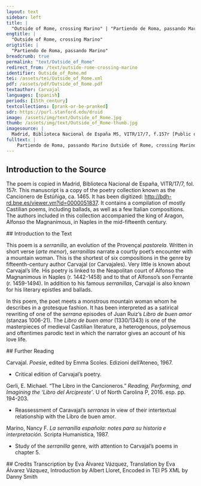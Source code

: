 ```yaml
---
layout: text
sidebar: left
title: |
  "Outside of Rome, crossing Marino" | "Partiendo de Roma, passando Marino"
engtitle: |
  "Outside of Rome, crossing Marino"
origtitle: |
  "Partiendo de Roma, passando Marino"
breadcrumb: true
permalink: "text/Outside_of_Rome"
redirect_from: /text/outside-rome-crossing-marino
identifier: Outside_of_Rome.md
tei: /assets/tei/Outside_of_Rome.xml
pdf: /assets/pdf/Outside_of_Rome.pdf
textauthor: Carvajal
languages: [spanish]
periods: [15th_century]
textcollections: [prank-or-be-pranked]
sdr: https://purl.stanford.edu/druid 
image: /assets/img/text/Outside_of_Rome.jpg
thumb: /assets/img/text/Outside_of_Rome-thumb.jpg
imagesource: |
  Madrid, Biblioteca Nacional de España MS, VITR/17/7, f.157r [Public domain]
fulltext: |
    Partiendo de Roma, passando Marino Outside of Rome, crossing Marino, fuera del monte, en una grand plana, Out of the woods, in a large plain, executando tras un puerco espino, Chasing a porcupine, a muy grandes saltos uenia la serrana. The mountain woman came [to me] in big leaps. Vestida muy corta de panno de eruage, Dressed in a short coarse woolen cloth, la rucia cabeça traya tresquilada, Her gray hair she had sheared, las piernas pelosas bien como saluage, Her legs were hairy like those of a savage, los dientes muy luengos, la fruente arrugada; Her teeth were very long, her forehead was wrinkled, las tetas disformes atras las lançaua, Her deformed tits were swinging backwards, calva, çeiunta et muy nariguda, Bald, unibrow, with such a big nose, tuerta de un oio, ynbifia, barbuda, Blind in one eye, hunchbacked, bearded, galindos los pies que diablo semblaua. Her feet all twisted, she looked like a devil. 
--- 
```

## Introduction to the Source 
<p dir="ltr" id="docs-internal-guid-e90cc7a2-7fff-b453-7ecd-c7974c2edc95">The poem is copied in Madrid, Biblioteca Nacional de España, VITR/17/7, fol. 157r. This manuscript is a copy of the poetry collection known as the Cancionero de Estúñiga, ca. 1465. It has been digitized: <a href="http://bdh-rd.bne.es/viewer.vm?id=0000051837">http://bdh-rd.bne.es/viewer.vm?id=0000051837</a>. It contains a compilation of mostly Castilian poems, including ballads, as well as a few Italian compositions. The authors included in this collection accompanied the king of Aragon, Alfonso the Magnanimous, in Naples in the mid-fifteenth century. </p>
## Introduction to the Text 
<p dir="ltr" id="docs-internal-guid-5c9bb1fb-7fff-5943-5e5e-fccc0121d551">This poem is a <em>serranilla</em>, an evolution of the Provençal <em>pastorela</em>. Written in short verse (<em>arte menor</em>), <em>serranillas</em> narrate a courtly poet’s encounter with a mountain woman. This is the shortest of six compositions in the genre by fifteenth-century author Carvajal (or Carvajales). Very little is known about Carvajal’s life. His poetry is linked to the Neapolitan court of Alfonso the Magnanimous in Naples (r. 1442-1458) and to that of Alfonso’s son Ferrante (r. 1459-1494). In addition to his famous <em>serranillas</em>, Carvajal is also known for his literary epistles and ballads.</p> <p>In this poem, the poet meets a monstrous mountain woman whom he describes in a grotesque fashion. It has been interpreted as a satirical rewriting of one of the <em>serrana</em> episodes of Juan Ruiz’s<em> Libro de buen amor</em> (stanzas 1006-21). The <em>Libro de buen amor</em> (1330/1343) is one of the masterpieces of medieval Castilian literature, a heterogenous, polysemous and oftentimes parodic text in which the narrator gives an account of his love life.</p>
## Further Reading 
<p>Carvajal. <em>Poesie</em>, edited by Emma Scoles. Edizioni dell’Ateneo, 1967.</p> <ul> <li>Critical edition of Carvajal’s poetry.</li> </ul> <p>Gerli, E. Michael. “The Libro in the Cancioneros.” <em>Reading, Performing, and Imagining the ‘Libro del Arcipreste’</em>. U of North Carolina P, 2016. esp. pp. 194-203.</p> <ul> <li>Reassessment of Caravajal’s <em>serranas</em> in view of their intertextual relationship with the Libro de buen amor.</li> </ul> <p>Marino, Nancy F. <em>La serranilla española: notes para su historia e interpretación.</em> Scripta Humanistica, 1987.</p> <ul> <li>Study of the <em>serranilla</em> genre, with attention to Carvajal’s poems in chapter 5.</li> </ul>
## Credits
Transcription by Eva Álvarez Vázquez, Translation by Eva Álvarez Vázquez, Introduction by Albert Lloret, Encoded in TEI P5 XML by Danny Smith
